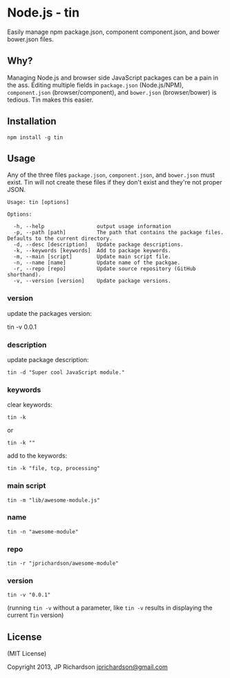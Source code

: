 Node.js - tin
================

Easily manage npm package.json, component component.json, and bower bower.json files.


Why?
----

Managing Node.js and browser side JavaScript packages can be a pain in the ass. Editing multiple fields in `package.json` (Node.js/NPM), `component.json` (browser/component), and `bower.json` (browser/bower) is tedious. Tin makes this easier.



Installation
------------

    npm install -g tin



Usage
-----

Any of the three files `package.json`, `component.json`, and `bower.json` must exist. Tin will not create these files if they don't exist and they're not proper JSON.


    Usage: tin [options]

    Options:

      -h, --help                 output usage information
      -p, --path [path]          The path that contains the package files. Defaults to the current directory.
      -d, --desc [description]   Update package descriptions.
      -k, --keywords [keywords]  Add to package keywords.
      -m, --main [script]        Update main script file.
      -n, --name [name]          Update name of the packgae.
      -r, --repo [repo]          Update source repository (GitHub shorthand).
      -v, --version [version]    Update package versions.


### version

update the packages version:

   tin -v 0.0.1


### description

update package description: 

    tin -d "Super cool JavaScript module."


### keywords

clear keywords:

    tin -k

or

    tin -k ""

add to the keywords:

    tin -k "file, tcp, processing"


### main script

    tin -m "lib/awesome-module.js"


### name

    tin -n "awesome-module"


### repo
  
    tin -r "jprichardson/awesome-module"


### version

    tin -v "0.0.1"

(running `tin -v` without a parameter, like `tin -v` results in displaying the current `Tin` version)



License
-------

(MIT License)

Copyright 2013, JP Richardson  <jprichardson@gmail.com>



